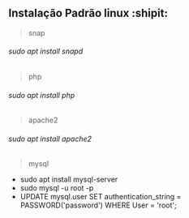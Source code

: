 ## Instalação Padrão linux :shipit:

> snap
###### sudo apt install snapd
> php
###### sudo apt install php
> apache2
###### sudo apt install apache2
> mysql
- sudo apt install mysql-server
- sudo mysql -u root -p
- UPDATE mysql.user SET authentication_string = PASSWORD('password') WHERE User = 'root';
